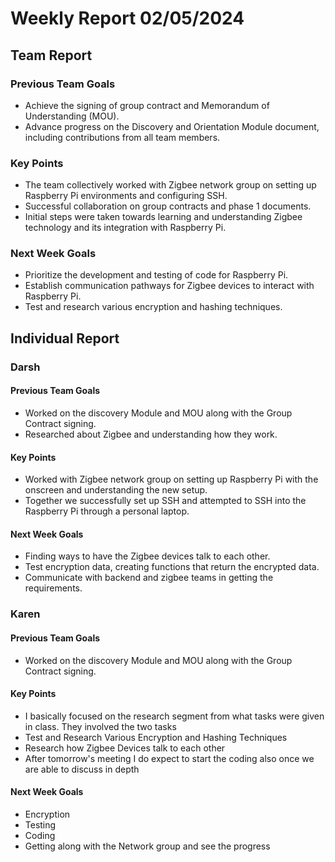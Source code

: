 # Weekly Report 02/05/2024


## Team Report

### Previous Team Goals
- Achieve the signing of group contract and Memorandum of Understanding (MOU).
- Advance progress on the Discovery and Orientation Module document, including contributions from all team members.


### Key Points
- The team collectively worked with Zigbee network group on setting up Raspberry Pi environments and configuring SSH.
- Successful collaboration on group contracts and phase 1 documents.
- Initial steps were taken towards learning and understanding Zigbee technology and its integration with Raspberry Pi.

### Next Week Goals
- Prioritize the development and testing of code for Raspberry Pi.
- Establish communication pathways for Zigbee devices to interact with Raspberry Pi.
- Test and research various encryption and hashing techniques.


## Individual Report

### Darsh

#### Previous Team Goals
- Worked on the discovery Module and MOU along with the Group Contract signing.
- Researched about Zigbee and understanding how they work.

#### Key Points
- Worked with Zigbee network group on setting up Raspberry Pi with the onscreen and understanding the new setup.
- Together we successfully set up SSH and attempted to SSH into the Raspberry Pi through a personal laptop.

#### Next Week Goals
- Finding ways to have the Zigbee devices talk to each other.
- Test encryption data, creating functions that return the encrypted data.
- Communicate with backend and zigbee teams in getting the requirements.

### Karen

#### Previous Team Goals
- Worked on the discovery Module and MOU along with the Group Contract signing.

#### Key Points
- I basically focused on the research segment from what tasks were given in class. They involved the two tasks
- Test and Research Various Encryption and Hashing Techniques
- Research how Zigbee Devices talk to each other
- After tomorrow's meeting I do expect to start the coding also once we are able to discuss in depth

#### Next Week Goals
- Encryption
- Testing
- Coding
- Getting along with the Network group and see the progress

